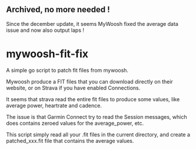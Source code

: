 
## Archived, no more needed ! 
Since the december update, it seems MyWoosh fixed the average data issue and now also output laps !

# mywoosh-fit-fix
A simple go script to patch fit files from mywoosh.

Mywoosh produce a FIT files that you can download directly on their website, or on Strava if you have enabled Connections.

It seems that strava read the entire fit files to produce some values, like average power, heartrate and cadence.

The issue is that Garmin Connect try to read the Session messages, which does contains zeroed values for the average_power, etc.

This script simply read all your .fit files in the current directory, and create a patched_xxx.fit file that contains the average values.
